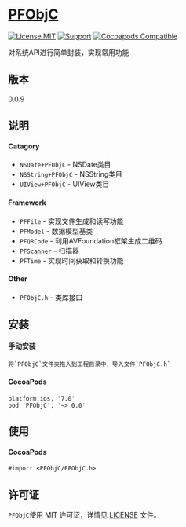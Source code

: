[PFObjC](https://github.com/PFei-He/PFObjC)
===

[![License MIT](https://img.shields.io/badge/license-MIT-green.svg)](https://raw.githubusercontent.com/PFei-He/PFObjC/master/LICENSE)
[![Support](https://img.shields.io/badge/support-iOS%207%2B%20-blue.svg?style=flat)](https://www.apple.com/nl/ios/)
[![Cocoapods Compatible](https://img.shields.io/cocoapods/v/PFObjC.svg)](https://img.shields.io/cocoapods/v/PFObjC.svg)

对系统API进行简单封装，实现常用功能

版本
---
0.0.9

说明
---
#### Catagory
* `NSDate+PFObjC` - NSDate类目
* `NSString+PFObjC` - NSString类目
* `UIView+PFObjC` - UIView类目

#### Framework
* `PFFile` - 实现文件生成和读写功能
* `PFModel` - 数据模型基类
* `PFQRCode` - 利用AVFoundation框架生成二维码
* `PFScanner` - 扫描器
* `PFTime` - 实现时间获取和转换功能
 
#### Other
* `PFObjC.h` - 类库接口

安装
--- 
#### 手动安装
```
将`PFObjC`文件夹拖入到工程目录中，导入文件`PFObjC.h`
```

#### CocoaPods
```
platform:ios, '7.0'
pod 'PFObjC', '~> 0.0'
```

使用
---
#### CocoaPods
```
#import <PFObjC/PFObjC.h>
```
 
许可证
---
`PFObjC`使用 MIT 许可证，详情见 [LICENSE](https://raw.githubusercontent.com/PFei-He/PFObjC/master/LICENSE) 文件。
